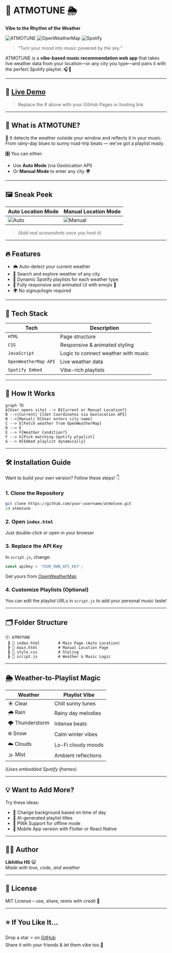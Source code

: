 
# 🎵 ATMOTUNE 🌦️  
**Vibe to the Rhythm of the Weather**  

![ATMOTUNE](https://img.shields.io/badge/Made%20with-💛%20HTML%20%7C%20CSS%20%7C%20JS-blueviolet?style=for-the-badge)
![OpenWeatherMap](https://img.shields.io/badge/API-OpenWeatherMap-orange?style=for-the-badge)
![Spotify](https://img.shields.io/badge/Playlist-Spotify-green?style=for-the-badge)

> “Turn your mood into music powered by the sky.”

ATMOTUNE is a **vibe-based music recommendation web app** that takes live weather data from your location—or any city you type—and pairs it with the perfect Spotify playlist. 🎧💫

---

## 🚀 [Live Demo](#)
> Replace the # above with your GitHub Pages or hosting link

---

## 🧠 What is ATMOTUNE?

🎯 It detects the weather outside your window and reflects it in your music. From rainy-day blues to sunny road-trip beats — we've got a playlist ready.

🎛️ You can either:
- Use **Auto Mode** (via Geolocation API)
- Or **Manual Mode** to enter any city 🌍

---

## 🖼️ Sneak Peek

| Auto Location Mode | Manual Location Mode |
|---------------------|----------------------|
| ![Auto](https://via.placeholder.com/400x200?text=Auto+Location+Weather) | ![Manual](https://via.placeholder.com/400x200?text=Manual+City+Search) |

> *(Add real screenshots once you host it)*

---

## 🔥 Features

- 🌦️ Auto-detect your current weather
- 🔎 Search and explore weather of any city
- 🎵 Dynamic Spotify playlists for each weather type
- 📱 Fully responsive and animated UI with emojis 🌈
- 🌍 No signup/login required

---

## 🧰 Tech Stack

| Tech | Description |
|------|-------------|
| `HTML` | Page structure |
| `CSS`  | Responsive & animated styling |
| `JavaScript` | Logic to connect weather with music |
| `OpenWeatherMap API` | Live weather data |
| `Spotify Embed` | Vibe-rich playlists |

---

## 🧩 How It Works

```mermaid
graph TD
A[User opens site] --> B{Current or Manual Location?}
B -->|Current| C[Get Coordinates via Geolocation API]
B -->|Manual| D[User enters city name]
C --> E[Fetch weather from OpenWeatherMap]
D --> E
E --> F{Weather Condition?}
F --> G[Pick matching Spotify playlist]
G --> H[Embed playlist dynamically]
```

---

## 🛠️ Installation Guide

Want to build your own version? Follow these steps! 👇

### 1. Clone the Repository
```bash
git clone https://github.com/your-username/atmotune.git
cd atmotune
```

### 2. Open `index.html`
Just double-click or open in your browser.

### 3. Replace the API Key
In `script.js`, change:
```js
const apiKey = 'YOUR_OWN_API_KEY';
```
Get yours from [OpenWeatherMap](https://openweathermap.org/api)

### 4. Customize Playlists (Optional)
You can edit the playlist URLs in `script.js` to add your personal music taste!

---

## 🗂️ Folder Structure

```
📦 ATMOTUNE
 ┣ 📜 index.html        # Main Page (Auto Location)
 ┣ 📜 main.html         # Manual Location Page
 ┣ 📜 style.css         # Styling
 ┣ 📜 script.js         # Weather & Music Logic
```

---

## 🌦️ Weather-to-Playlist Magic

| Weather | Playlist Vibe |
|--------|----------------|
| ☀️ Clear | Chill sunny tunes |
| 🌧️ Rain | Rainy day melodies |
| 🌩️ Thunderstorm | Intense beats |
| ❄️ Snow | Calm winter vibes |
| ☁️ Clouds | Lo-Fi cloudy moods |
| 🌫️ Mist | Ambient reflections |

(*Uses embedded Spotify iframes*)

---

## 💡 Want to Add More?

Try these ideas:
- 🌙 Change background based on time of day
- 🧠 AI-generated playlist titles
- 🛜 PWA Support for offline mode
- 📱 Mobile App version with Flutter or React Native

---

## 👩‍💻 Author

**Likhitha HS** 😺  
*Made with love, code, and weather*

---

## 🪪 License

MIT License – use, share, remix with credit 💖

---

## ⭐ If You Like It...

Drop a star ⭐ on [GitHub](https://github.com/your-username/atmotune)  
Share it with your friends & let them vibe too 💫
